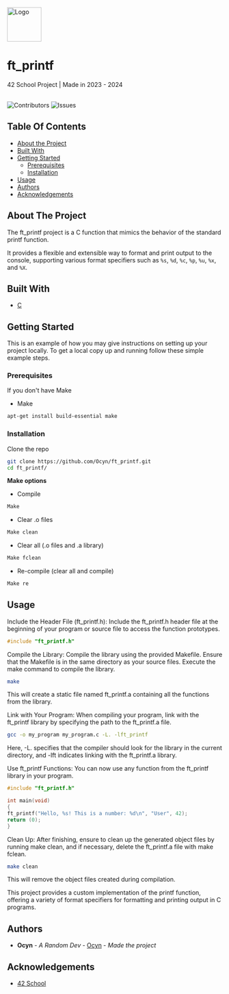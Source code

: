 <br/>
<p>
  <a href="https://github.com/Ocyn/ft_printf">
    <img src="https://upload.wikimedia.org/wikipedia/commons/thumb/8/8d/42_Logo.svg/768px-42_Logo.svg.png" alt="Logo" width="80" height="80">
  </a>

  <h1>ft_printf</h1>

  <p>
    42 School Project | Made in 2023 - 2024
    <br/>
    <br/>
  </p>
</p>

![Contributors](https://img.shields.io/github/contributors/Ocyn/ft_printf?color=dark-green) ![Issues](https://img.shields.io/github/issues/Ocyn/ft_printf)

## Table Of Contents

* [About the Project](#about-the-project)
* [Built With](#built-with)
* [Getting Started](#getting-started)
  * [Prerequisites](#prerequisites)
  * [Installation](#installation)
* [Usage](#usage)
* [Authors](#authors)
* [Acknowledgements](#acknowledgements)

## About The Project

The ft_printf project is a C function that mimics the behavior of the standard printf function.

It provides a flexible and extensible way to format and print output to the console, supporting various format specifiers such as `%s`, `%d`, `%c`, `%p`, `%u`, `%x`, and `%X`.

## Built With

* [C](https://en.wikipedia.org/wiki/C_(programming_language))

## Getting Started

This is an example of how you may give instructions on setting up your project locally.
To get a local copy up and running follow these simple example steps.

### Prerequisites

If you don't have Make
* Make

```sh
apt-get install build-essential make
```

### Installation

Clone the repo

```sh
git clone https://github.com/Ocyn/ft_printf.git
cd ft_printf/
```

**Make options**
- Compile
```sh
Make
```
- Clear .o files
```sh
Make clean
```
- Clear all (.o files and .a library)
```sh
Make fclean
```
- Re-compile (clear all and compile)
```sh
Make re
```

## Usage

Include the Header File (ft_printf.h):
Include the ft_printf.h header file at the beginning of your program or source file to access the function prototypes.
```c
#include "ft_printf.h"
```

Compile the Library:
Compile the library using the provided Makefile. Ensure that the Makefile is in the same directory as your source files. Execute the make command to compile the library.
```bash
make
```
This will create a static file named ft_printf.a containing all the functions from the library.

Link with Your Program:
When compiling your program, link with the ft_printf library by specifying the path to the ft_printf.a file.
```bash
gcc -o my_program my_program.c -L. -lft_printf
```
Here, -L. specifies that the compiler should look for the library in the current directory, and -lft indicates linking with the ft_printf.a library.

Use ft_printf Functions:
You can now use any function from the ft_printf library in your program.

```c
#include "ft_printf.h"

int main(void)
{
ft_printf("Hello, %s! This is a number: %d\n", "User", 42);
return (0);
}
```
Clean Up:
After finishing, ensure to clean up the generated object files by running make clean, and if necessary, delete the ft_printf.a file with make fclean.
```bash
make clean
```
This will remove the object files created during compilation.

This project provides a custom implementation of the printf function, offering a variety of format specifiers for formatting and printing output in C programs.
## Authors

* **Ocyn** - *A Random Dev* - [Ocyn](https://github.com/Ocyn) - *Made the project*

## Acknowledgements

* [42 School](https://github.com/42School)
